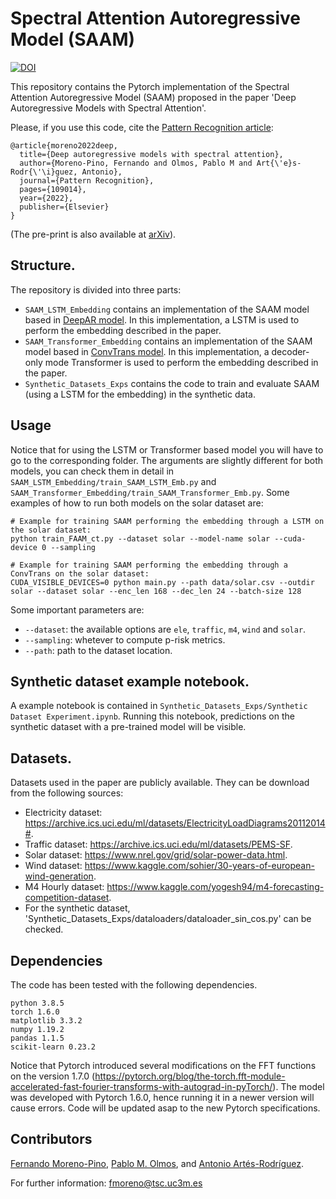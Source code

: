 # Spectral Attention Autoregressive Model (SAAM)

[![DOI](https://zenodo.org/badge/377461790.svg)](https://zenodo.org/badge/latestdoi/377461790)

This repository contains the Pytorch implementation of the Spectral Attention Autoregressive Model (SAAM) proposed in the paper 'Deep Autoregressive Models with Spectral Attention'.

Please, if you use this code, cite the [Pattern Recognition article](https://www.sciencedirect.com/science/article/abs/pii/S0031320322004940):
```
@article{moreno2022deep,
  title={Deep autoregressive models with spectral attention},
  author={Moreno-Pino, Fernando and Olmos, Pablo M and Art{\'e}s-Rodr{\'\i}guez, Antonio},
  journal={Pattern Recognition},
  pages={109014},
  year={2022},
  publisher={Elsevier}
}
```
(The pre-print is also available at [arXiv](https://arxiv.org/abs/2107.05984)).

## Structure.

The repository is divided into three parts:

- <code>SAAM_LSTM_Embedding</code> contains an implementation of the SAAM model based in [DeepAR model](https://www.sciencedirect.com/science/article/pii/S0169207019301888). In this implementation, a LSTM is used to perform the embedding described in the paper.
- <code>SAAM_Transformer_Embedding</code> contains an implementation of the SAAM model based in [ConvTrans model](https://papers.nips.cc/paper/2019/hash/6775a0635c302542da2c32aa19d86be0-Abstract.html). In this implementation, a decoder-only mode Transformer is used to perform the embedding described in the paper.
- <code>Synthetic_Datasets_Exps</code> contains the code to train and evaluate SAAM (using a LSTM for the embedding) in the synthetic data.

## Usage

Notice that for using the LSTM or Transformer based model you will have to go to the corresponding folder. The arguments are slightly different for both models, you can check them in detail in <code>SAAM_LSTM_Embedding/train_SAAM_LSTM_Emb.py</code> and <code>SAAM_Transformer_Embedding/train_SAAM_Transformer_Emb.py</code>. Some examples of how to run both models on the solar dataset are:

```
# Example for training SAAM performing the embedding through a LSTM on the solar dataset:
python train_FAAM_ct.py --dataset solar --model-name solar --cuda-device 0 --sampling

# Example for training SAAM performing the embedding through a ConvTrans on the solar dataset:
CUDA_VISIBLE_DEVICES=0 python main.py --path data/solar.csv --outdir solar --dataset solar --enc_len 168 --dec_len 24 --batch-size 128
```

Some important parameters are: 

- <code>--dataset</code>: the available options are <code>ele</code>, <code>traffic</code>, <code>m4</code>, <code>wind</code> and <code>solar</code>.
- <code>--sampling</code>: whetever to compute p-risk metrics.
- <code>--path</code>: path to the dataset location.

## Synthetic dataset example notebook.

A example notebook is contained in <code>Synthetic_Datasets_Exps/Synthetic Dataset Experiment.ipynb</code>. Running this notebook, predictions on the synthetic dataset with a pre-trained model will be visible.

## Datasets.

Datasets used in the paper are publicly available. They can be download from the following sources:

- Electricity dataset: https://archive.ics.uci.edu/ml/datasets/ElectricityLoadDiagrams20112014#.
- Traffic dataset: https://archive.ics.uci.edu/ml/datasets/PEMS-SF.
- Solar dataset: https://www.nrel.gov/grid/solar-power-data.html.
- Wind dataset: https://www.kaggle.com/sohier/30-years-of-european-wind-generation.
- M4 Hourly dataset: https://www.kaggle.com/yogesh94/m4-forecasting-competition-dataset.
- For the synthetic dataset, 'Synthetic_Datasets_Exps/dataloaders/dataloader_sin_cos.py' can be checked. 

## Dependencies

The code has been tested with the following dependencies.

```
python 3.8.5
torch 1.6.0
matplotlib 3.3.2
numpy 1.19.2
pandas 1.1.5
scikit-learn 0.23.2
```

Notice that Pytorch introduced several modifications on the FFT functions on the version 1.7.0 (https://pytorch.org/blog/the-torch.fft-module-accelerated-fast-fourier-transforms-with-autograd-in-pyTorch/). The model was developed with Pytorch 1.6.0, hence running it in a newer version will cause errors. Code will be updated asap to the new Pytorch specifications.

## Contributors
[Fernando Moreno-Pino](http://www.tsc.uc3m.es/~fmoreno/), [Pablo M. Olmos](http://www.tsc.uc3m.es/~olmos/), and [Antonio Artés-Rodríguez](http://www.tsc.uc3m.es/~antonio/antonio_artes/Home.html).

For further information: <a href="mailto:fmoreno@tsc.uc3m.es">fmoreno@tsc.uc3m.es</a>
